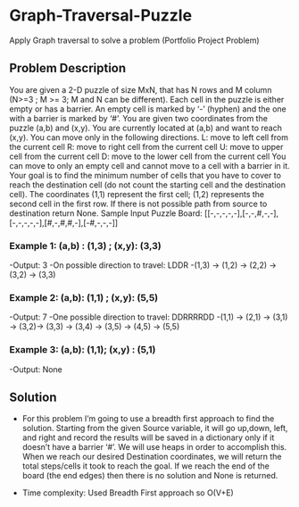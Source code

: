 # Graph-Traversal-Puzzle
Apply Graph traversal to solve a problem (Portfolio Project Problem)

## Problem Description
You are given a 2-D puzzle of size MxN, that has N rows and M column (N>=3 ; M >= 3; M 
and N can be different). Each cell in the puzzle is either empty or has a barrier. An empty cell 
is marked by ‘-’ (hyphen) and the one with a barrier is marked by ‘#’. You are given two 
coordinates from the puzzle (a,b) and (x,y). You are currently located at (a,b) and want to 
reach (x,y). You can move only in the following directions.
L: move to left cell from the current cell
R: move to right cell from the current cell
U: move to upper cell from the current cell
D: move to the lower cell from the current cell
You can move to only an empty cell and cannot move to a cell with a barrier in it. Your goal 
is to find the minimum number of cells that you have to cover to reach the destination cell 
(do not count the starting cell and the destination cell). The coordinates (1,1) represent the 
first cell; (1,2) represents the second cell in the first row. If there is not possible path from 
source to destination return None.
Sample Input Puzzle Board: [[-,-,-,-,-],[-,-,#,-,-],[-,-,-,-,-],[#,-,#,#,-],[-#,-,-,-]]


### Example 1: (a,b) : (1,3) ; (x,y): (3,3)
-Output: 3
-On possible direction to travel: LDDR
-(1,3) -> (1,2) -> (2,2) -> (3,2) -> (3,3)

### Example 2: (a,b): (1,1) ; (x,y): (5,5)
-Output: 7
-One possible direction to travel: DDRRRRDD
-(1,1) -> (2,1) -> (3,1) -> (3,2)-> (3,3) -> (3,4) -> (3,5) -> (4,5) -> (5,5)

### Example 3: (a,b): (1,1); (x,y) : (5,1)
-Output: None

## Solution
- For this problem I’m going to use a breadth first approach to find the solution. Starting from the given Source
variable, it will go up,down, left, and right and record the results will be saved in a
dictionary only if it doesn’t have a barrier ‘#’. We will use heaps in order to
accomplish this. When we reach our desired Destination coordinates, we will
return the total steps/cells it took to reach the goal. If we reach the end of the
board (the end edges) then there is no solution and None is returned.

- Time complexity: Used Breadth First approach so O(V+E)
